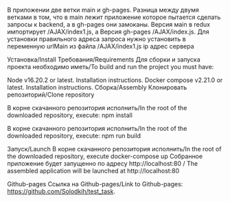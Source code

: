 В приложении две ветки main и gh-pages. Разница между двумя ветками в том, что в main лежит приложение которое пытается сделать запросы к backend, а в gh-pages они замоканы. Версия мain в redux импортирует /AJAX/index1.js, а Версия gh-pages /AJAX/index.js.
Для установки правильного адреса запроса нужно установить  в переменную urlMain из файла /AJAX/index1.js ip адрес сервера

Установка/Install
Требования/Requirements
Для сборки и запуска проекта необходимо иметь/To build and run the project you must have:

Node v16.20.2 or latest. Installation instructions.
Docker compose v2.21.0 or latest. Installation instructions.
Сборка/Assembly
Клонировать репозиторий/Clone repository

В корне скачанного репозитория исполнить/In the root of the downloaded repository, execute: npm install

В корне скачанного репозитория исполнить/In the root of the downloaded repository, execute: npm run build

Запуск/Launch
В корне скачанного репозитория исполнить/In the root of the downloaded repository, execute docker-compose up
Собранное приложение будет запущенно по адресу http://localhost:80 / The assembled application will be launched at http://localhost:80

Github-pages
Cсылка на Github-pages/Link to Github-pages: https://github.com/Solodkih/test_task. 
